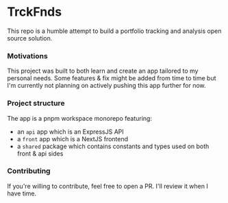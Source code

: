 # TrckFnds

This repo is a humble attempt to build a portfolio tracking and analysis open source solution.

### Motivations

This project was built to both learn and create an app tailored to my personal needs. Some features & fix might be added from time to time but I'm currently not planning on actively pushing this app further for now.

### Project structure

The app is a pnpm workspace monorepo featuring:

- an `api` app which is an ExpressJS API
- a `front` app which is a NextJS frontend
- a `shared` package which contains constants and types used on both front & api sides

### Contributing

If you're willing to contribute, feel free to open a PR. I'll review it when I have time.
